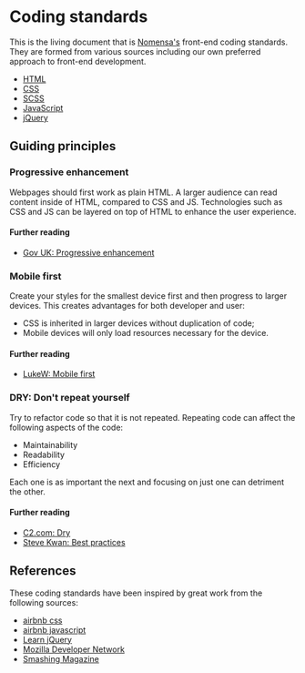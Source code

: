 # Coding standards

This is the living document that is [Nomensa's](http://www.nomensa.com/) front-end coding standards. They are formed from various sources including our own preferred approach to front-end development.

- [HTML](./html/)
- [CSS](./css/)
- [SCSS](./scss/)
- [JavaScript](./javascript/)
- [jQuery](./jquery/)


## Guiding principles

### Progressive enhancement

Webpages should first work as plain HTML. A larger audience can read content inside of HTML, compared to CSS and JS. Technologies such as CSS and JS can be layered on top of HTML to enhance the user experience.

#### Further reading
- [Gov UK: Progressive enhancement](https://www.gov.uk/service-manual/making-software/progressive-enhancement.html)

### Mobile first

Create your styles for the smallest device first and then progress to larger devices. This creates advantages for both developer and user:

- CSS is inherited in larger devices without duplication of code;
- Mobile devices will only load resources necessary for the device.

#### Further reading
- [LukeW: Mobile first](http://www.lukew.com/resources/mobile_first.asp)

### DRY: Don't repeat yourself

Try to refactor code so that it is not repeated. Repeating code can affect the following aspects of the code:

- Maintainability
- Readability
- Efficiency

Each one is as important the next and focusing on just one can detriment the other.

#### Further reading
- [C2.com: Dry](http://c2.com/cgi/wiki?DontRepeatYourself)
- [Steve Kwan: Best practices](https://github.com/stevekwan/best-practices/blob/master/javascript/best-practices.md#excessive-optimization)


## References

These coding standards have been inspired by great work from the following sources:

- [airbnb css](https://github.com/airbnb/css)
- [airbnb javascript](https://github.com/airbnb/javascript)
- [Learn jQuery](http://learn.jquery.com/)
- [Mozilla Developer Network](https://developer.mozilla.org/)
- [Smashing Magazine](https://www.smashingmagazine.com)

